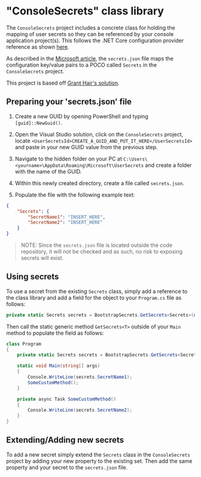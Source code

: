 # "ConsoleSecrets" class library

The `ConsoleSecrets` project includes a concrete class for holding the mapping of user secrets so they can be referenced by your console application project(s). This follows the .NET Core configuration provider reference as shown [here](https://docs.microsoft.com/en-us/aspnet/core/fundamentals/configuration/?view=aspnetcore-2.2).

As described in the [Microsoft article](https://docs.microsoft.com/en-us/aspnet/core/security/app-secrets?view=aspnetcore-2.2&tabs=windows), the `secrets.json` file maps the configuration key/value pairs to a POCO called `Secrets` in the `ConsoleSecrets` project.

This project is based off [Grant Hair's solution](https://medium.com/@granthair5/how-to-add-and-use-user-secrets-to-a-net-core-console-app-a0f169a8713f).

## Preparing your 'secrets.json' file

1. Create a new GUID by opening PowerShell and typing `[guid]::NewGuid()`.

2. Open the Visual Studio solution, click on the `ConsoleSecrets` project, locate `<UserSecretsId>CREATE_A_GUID_AND_PUT_IT_HERE</UserSecretsId>` and paste in your new GUID value from the previous step.

3. Navigate to the hidden folder on your PC at `C:\Users\<yourname>\AppData\Roaming\Microsoft\UserSecrets` and create a folder with the name of the GUID.

4. Within this newly created directory, create a file called `secrets.json`.

5. Populate the file with the following example text:

```json
{
    "Secrets": {
        "SecretName1": "INSERT_HERE",
        "SecretName2": "INSERT_HERE"
    }
}
```

>NOTE: Since the `secrets.json` file is located outside the code repository, it will not be checked and as such, no risk to exposing secrets will exist.

## Using secrets

To use a secret from the existing `Secrets` class, simply add a reference to the class library and add a field for the object to your `Program.cs` file as follows:

```c#
private static Secrets secrets = BootstrapSecrets.GetSecrets<Secrets>(nameof(Secrets));
```

Then call the static generic method `GetSecrets<T>` outside of your `Main` method to populate the field as follows:

```c#
class Program
{
    private static Secrets secrets = BootstrapSecrets.GetSecrets<Secrets>(nameof(Secrets));

    static void Main(string[] args)
    {
        Console.WriteLine(secrets.SecretName1);
        SomeCustomMethod();
    }

    private async Task SomeCustomMethod()
    {
        Console.WriteLine(secrets.SecretName2);
    }
}
```

## Extending/Adding new secrets

To add a new secret simply extend the `Secrets` class in the `ConsoleSecrets` project by adding your new property to the existing set. Then add the same property and your secret to the `secrets.json` file.
